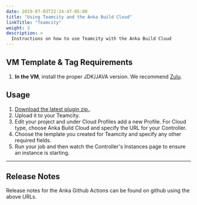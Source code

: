 ```yaml
---
date: 2019-07-03T22:24:47-05:00
title: "Using Teamcity and the Anka Build Cloud"
linkTitle: "Teamcity"
weight: 3
description: >
  Instructions on how to use Teamcity with the Anka Build Cloud
---
```


## VM Template & Tag Requirements

1. **In the VM**, install the proper JDK/JAVA version. We recommend [Zulu](https://www.azul.com/downloads/?package=jdk#download-openjdk).

## Usage

1. [Download the latest plugin zip.](https://veertu.com/downloads/ankabuild-tc-latest/).
2. Upload it to your Teamcity.
3. Edit your project and under Cloud Profiles add a new Profile. For Cloud type, choose Anka Build Cloud and specify the URL for your Controller.
4. Choose the template you created for Teamcity and specify any other required fields.
5. Run your job and then watch the Controller's Instances page to ensure an instance is starting.

---

## Release Notes

Release notes for the Anka Github Actions can be found on github using the above URLs.
